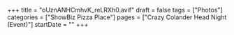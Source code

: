 +++
title = "oUznANHCmhvK_reLRXh0.avif"
draft = false
tags = ["Photos"]
categories = ["ShowBiz Pizza Place"]
pages = ["Crazy Colander Head Night (Event)"]
startDate = ""
+++
